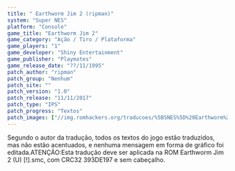 ```yaml
---
title: " Earthworm Jim 2 (ripman)"
system: "Super NES"
platform: "Console"
game_title: "Earthworm Jim 2"
game_category: "Ação / Tiro / Plataforma"
game_players: "1"
game_developer: "Shiny Entertainment"
game_publisher: "Playmates"
game_release_date: "??/11/1995"
patch_author: "ripman"
patch_group: "Nenhum"
patch_site: ""
patch_version: "1.0"
patch_release: "11/11/2017"
patch_type: "IPS"
patch_progress: "Textos"
patch_images: ["//img.romhackers.org/traducoes/%5BSNES%5D%20Earthworm%20Jim%202%20-%20ripman%20-%201.png","//img.romhackers.org/traducoes/%5BSNES%5D%20Earthworm%20Jim%202%20-%20ripman%20-%202.png","//img.romhackers.org/traducoes/%5BSNES%5D%20Earthworm%20Jim%202%20-%20ripman%20-%203.png"]
---
```

Segundo o autor da tradução, todos os textos do jogo estão traduzidos, mas não estão acentuados, e nenhuma mensagem em forma de gráfico foi editada.ATENÇÃO:Esta tradução deve ser aplicada na ROM Earthworm Jim 2 (U) [!].smc, com CRC32 393DE197 e sem cabeçalho.